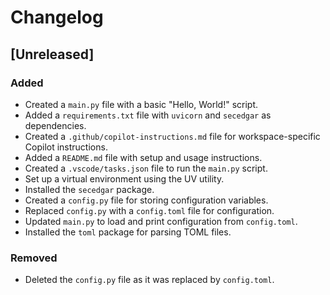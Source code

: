 # Changelog

## [Unreleased]

### Added

- Created a `main.py` file with a basic "Hello, World!" script.
- Added a `requirements.txt` file with `uvicorn` and `secedgar` as dependencies.
- Created a `.github/copilot-instructions.md` file for workspace-specific Copilot instructions.
- Added a `README.md` file with setup and usage instructions.
- Created a `.vscode/tasks.json` file to run the `main.py` script.
- Set up a virtual environment using the UV utility.
- Installed the `secedgar` package.
- Created a `config.py` file for storing configuration variables.
- Replaced `config.py` with a `config.toml` file for configuration.
- Updated `main.py` to load and print configuration from `config.toml`.
- Installed the `toml` package for parsing TOML files.

### Removed

- Deleted the `config.py` file as it was replaced by `config.toml`.
